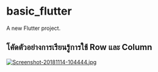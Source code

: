 # basic_flutter

A new Flutter project.

## โคัดตัวอย่างการเรียนรู้การใช้ Row และ Column
[![Screenshot-20181114-104444.jpg](https://i.postimg.cc/TwHHRLLX/Screenshot-20181114-104444.jpg)](https://postimg.cc/YGYxRSzX)

